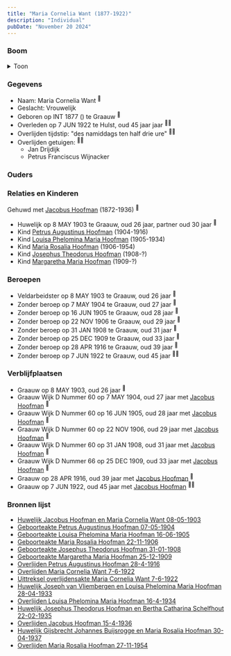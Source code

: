 ```yaml
---
title: "Maria Cornelia Want (1877-1922)"
description: "Individual"
pubDate: "November 20 2024"
---
```


### Boom
<details><summary>Toon</summary>

![test](https://www.plantuml.com/plantuml/svg/bPHHRzem4CVV_IbEvM7R0n99W0I4Q871MjGorB5DqpGX9t4J2yT6jYE4Ahxx375e5xefUxDzFj_lxlxd6wMnr7d6aDfGliKIPn3YQ9D8aVDu8fYGe2NcofW8roYbCO68oeYHOasohTv3HhAGI5KSAKqa4Ng_9UZLgn73Ii4p0e2na36HgvH66qwK6WmoJFbm21uw8FGEbgTG2g72vUe1IufX8YGdp2o-Owwl02kuQxLSfmrdzyPiFFMcdedn_4G9Ymymw8SutAz3eJKZ_I7SBLRW1BuFxp_09ubnldjrLMronjQOn-j82gL2OTYCZm_phmjmUguBjpbJ-iXemUOu4c6ku5Q8fmpp4ghbkm2DgJVhpCR_W0dWotHvn75hipWT62qV3OpNBNqE9SoWloDnJ7boUlfXzCDSQtadfbd1r60qIVMUC2PsXklikIHQcYn6UP8hJVbbGgw9MoCXlupQhfsG6zY4dCk4xaLE5OPbIfZ8ACTGwE22hGirEczk5MriTUfNkrjMkqm828Txp1F2Ovoza1PWZq9XzXQWNmVGo6ln-TiHi5k_UhxrwRJFsYobAHJPfgQLgvI8MCYtcXhKQQhdm7nqAbnGc-iQhlyeJc86MgT_RM2lLdqwy74wENBq_fF3VXFDffq3P4VqvS3EHzDglRBlLlP-PHzKzZraHwRvqto7CU6_pWzPlLODFh8wgHe2P1jLDVGGkZ4YDF_sRm00)
</details>

### Gegevens
- Naam: Maria Cornelia Want <sup><a href="../s00361/" style="text-decoration:none" title="Huwelijk Jacobus Hoofman en Maria Cornelia Want 08-05-1903">:link:</a></sup>
- Geslacht: Vrouwelijk
- Geboren op INT 1877 () te Graauw <sup><a href="../s00361/" style="text-decoration:none" title="Huwelijk Jacobus Hoofman en Maria Cornelia Want 08-05-1903">:link:</a></sup>
- Overleden op 7 JUN 1922 te Hulst, oud 45 jaar jaar <sup><a href="../s00368/" style="text-decoration:none" title="Overlijden Maria Cornelia Want 7-6-1922">:link:</a><a href="../s00369/" style="text-decoration:none" title="Uittreksel overlijdensakte Maria Cornelia Want 7-6-1922">:link:</a></sup>
- Overlijden tijdstip: "des namiddags ten half drie ure" <sup><a href="../s00368/" style="text-decoration:none" title="Overlijden Maria Cornelia Want 7-6-1922">:link:</a><a href="../s00369/" style="text-decoration:none" title="Uittreksel overlijdensakte Maria Cornelia Want 7-6-1922">:link:</a></sup>
- Overlijden getuigen: <sup><a href="../s00368/" style="text-decoration:none" title="Overlijden Maria Cornelia Want 7-6-1922">:link:</a><a href="../s00369/" style="text-decoration:none" title="Uittreksel overlijdensakte Maria Cornelia Want 7-6-1922">:link:</a></sup>
  - Jan Drijdijk
  - Petrus Franciscus Wijnacker

### Ouders

### Relaties en Kinderen

Gehuwd met [Jacobus Hoofman](../i00072/) (1872-1936) <sup><a href="../s00361/" style="text-decoration:none" title="Huwelijk Jacobus Hoofman en Maria Cornelia Want 08-05-1903">:link:</a></sup>
- Huwelijk op 8 MAY 1903 te Graauw, oud 26 jaar, partner oud 30 jaar <sup><a href="../s00361/" style="text-decoration:none" title="Huwelijk Jacobus Hoofman en Maria Cornelia Want 08-05-1903">:link:</a></sup>
- Kind [Petrus Augustinus Hoofman](../i00215/) (1904-1916)
- Kind [Louisa Phelomina Maria Hoofman](../i00216/) (1905-1934)
- Kind [Maria Rosalia Hoofman](../i00217/) (1906-1954)
- Kind [Josephus Theodorus Hoofman](../i00218/) (1908-?)
- Kind [Margaretha Maria Hoofman](../i00219/) (1909-?)

### Beroepen
- Veldarbeidster op 8 MAY 1903 te Graauw, oud 26 jaar <sup><a href="../s00361/" style="text-decoration:none" title="Huwelijk Jacobus Hoofman en Maria Cornelia Want 08-05-1903">:link:</a></sup>
- Zonder beroep op 7 MAY 1904 te Graauw, oud 27 jaar <sup><a href="../s00362/" style="text-decoration:none" title="Geboorteakte Petrus Augustinus Hoofman 07-05-1904">:link:</a></sup>
- Zonder beroep op 16 JUN 1905 te Graauw, oud 28 jaar <sup><a href="../s00363/" style="text-decoration:none" title="Geboorteakte Louisa Phelomina Maria Hoofman 16-06-1905">:link:</a></sup>
- Zonder beroep op 22 NOV 1906 te Graauw, oud 29 jaar <sup><a href="../s00364/" style="text-decoration:none" title="Geboorteakte Maria Rosalia Hoofman 22-11-1906">:link:</a></sup>
- Zonder beroep op 31 JAN 1908 te Graauw, oud 31 jaar <sup><a href="../s00365/" style="text-decoration:none" title="Geboorteakte Josephus Theodorus Hoofman 31-01-1908">:link:</a></sup>
- Zonder beroep op 25 DEC 1909 te Graauw, oud 33 jaar <sup><a href="../s00366/" style="text-decoration:none" title="Geboorteakte Margaretha Maria Hoofman 25-12-1909">:link:</a></sup>
- Zonder beroep op 28 APR 1916 te Graauw, oud 39 jaar <sup><a href="../s00367/" style="text-decoration:none" title="Overlijden Petrus Augustinus Hoofman 28-4-1916">:link:</a></sup>
- Zonder beroep op 7 JUN 1922 te Graauw, oud 45 jaar <sup><a href="../s00368/" style="text-decoration:none" title="Overlijden Maria Cornelia Want 7-6-1922">:link:</a><a href="../s00369/" style="text-decoration:none" title="Uittreksel overlijdensakte Maria Cornelia Want 7-6-1922">:link:</a></sup>

### Verblijfplaatsen
- Graauw  op 8 MAY 1903, oud 26 jaar  <sup><a href="../s00361/" style="text-decoration:none" title="Huwelijk Jacobus Hoofman en Maria Cornelia Want 08-05-1903">:link:</a></sup>
- Graauw Wijk D Nummer 60 op 7 MAY 1904, oud 27 jaar met [Jacobus Hoofman](../i00072/) <sup><a href="../s00362/" style="text-decoration:none" title="Geboorteakte Petrus Augustinus Hoofman 07-05-1904">:link:</a></sup>
- Graauw Wijk D Nummer 60 op 16 JUN 1905, oud 28 jaar met [Jacobus Hoofman](../i00072/) <sup><a href="../s00363/" style="text-decoration:none" title="Geboorteakte Louisa Phelomina Maria Hoofman 16-06-1905">:link:</a></sup>
- Graauw Wijk D Nummer 60 op 22 NOV 1906, oud 29 jaar met [Jacobus Hoofman](../i00072/) <sup><a href="../s00364/" style="text-decoration:none" title="Geboorteakte Maria Rosalia Hoofman 22-11-1906">:link:</a></sup>
- Graauw Wijk D Nummer 60 op 31 JAN 1908, oud 31 jaar met [Jacobus Hoofman](../i00072/) <sup><a href="../s00365/" style="text-decoration:none" title="Geboorteakte Josephus Theodorus Hoofman 31-01-1908">:link:</a></sup>
- Graauw Wijk D Nummer 66 op 25 DEC 1909, oud 33 jaar met [Jacobus Hoofman](../i00072/) <sup><a href="../s00366/" style="text-decoration:none" title="Geboorteakte Margaretha Maria Hoofman 25-12-1909">:link:</a></sup>
- Graauw  op 28 APR 1916, oud 39 jaar met [Jacobus Hoofman](../i00072/) <sup><a href="../s00367/" style="text-decoration:none" title="Overlijden Petrus Augustinus Hoofman 28-4-1916">:link:</a></sup>
- Graauw  op 7 JUN 1922, oud 45 jaar met [Jacobus Hoofman](../i00072/) <sup><a href="../s00368/" style="text-decoration:none" title="Overlijden Maria Cornelia Want 7-6-1922">:link:</a><a href="../s00369/" style="text-decoration:none" title="Uittreksel overlijdensakte Maria Cornelia Want 7-6-1922">:link:</a></sup>

### Bronnen lijst
- [Huwelijk Jacobus Hoofman en Maria Cornelia Want 08-05-1903](../s00361/)
- [Geboorteakte Petrus Augustinus Hoofman 07-05-1904](../s00362/)
- [Geboorteakte Louisa Phelomina Maria Hoofman 16-06-1905](../s00363/)
- [Geboorteakte Maria Rosalia Hoofman 22-11-1906](../s00364/)
- [Geboorteakte Josephus Theodorus Hoofman 31-01-1908](../s00365/)
- [Geboorteakte Margaretha Maria Hoofman 25-12-1909](../s00366/)
- [Overlijden Petrus Augustinus Hoofman 28-4-1916](../s00367/)
- [Overlijden Maria Cornelia Want 7-6-1922](../s00368/)
- [Uittreksel overlijdensakte Maria Cornelia Want 7-6-1922](../s00369/)
- [Huwelijk Joseph van Vliembergen en Louisa Phelomina Maria Hoofman 28-04-1933](../s00370/)
- [Overlijden Louisa Phelomina Maria Hoofman 16-4-1934](../s00371/)
- [Huwelijk Josephus Theodorus Hoofman en Bertha Catharina Schelfhout 22-02-1935](../s00372/)
- [Overlijden Jacobus Hoofman 15-4-1936](../s00095/)
- [Huwelijk Gijsbrecht Johannes Buijsrogge en Maria Rosalia Hoofman 30-04-1937](../s00373/)
- [Overlijden Maria Rosalia Hoofman 27-11-1954](../s00374/)